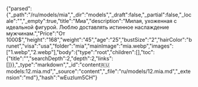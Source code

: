 {"parsed":{"_path":"/ru/models/mia","_dir":"models","_draft":false,"_partial":false,"_locale":"","_empty":true,"title":"Миа","description":"Милая, ухоженная с идеальной фигурой. Люблю доставлять истинное наслаждение мужчинам.","Price":"От 1000$","height":"168","weight":"45","age":"25","bustSize":"2","hairColor":"brunet","visa":"usa","folder":"mia","mainImage":"mia.webp","images":["1.webp","2.webp"],"body":{"type":"root","children":[],"toc":{"title":"","searchDepth":2,"depth":2,"links":[]}},"_type":"markdown","_id":"content:ru:models:12.mia.md","_source":"content","_file":"ru/models/12.mia.md","_extension":"md"},"hash":"wEuzIum5CH"}